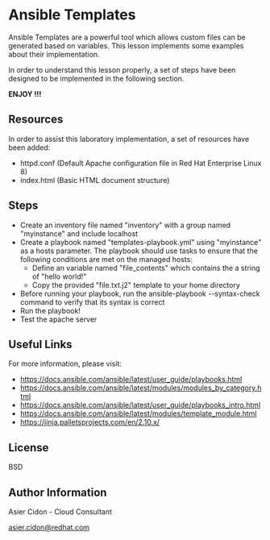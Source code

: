 # Ansible Templates

Ansible Templates are a powerful tool which allows custom files can be generated based on variables. This lesson implements some examples about their implementation.

In order to understand this lesson properly, a set of steps have been designed to be implemented in the following section.

**ENJOY !!!**

## Resources

In order to assist this laboratory implementation, a set of resources have been added:

-   httpd.conf (Default Apache configuration file in Red Hat Enterprise Linux 8)
-   index.html (Basic HTML document structure)

## Steps 

-   Create an inventory file named "inventory" with a group named "myinstance" and include localhost
-   Create a playbook named "templates-playbook.yml" using "myinstance" as a hosts parameter. The playbook should use tasks to ensure that the following conditions are met on the managed hosts:
    -   Define an variable named "file_contents" which contains the a string of "hello world!"
    -   Copy the provided "file.txt.j2" template to your home directory
-   Before running your playbook, run the ansible-playbook --syntax-check  command to verify that its syntax is correct
-   Run the playbook!
-   Test the apache server

## Useful Links

For more information, please visit:

-   https://docs.ansible.com/ansible/latest/user_guide/playbooks.html
-   https://docs.ansible.com/ansible/latest/modules/modules_by_category.html
-   https://docs.ansible.com/ansible/latest/user_guide/playbooks_intro.html
-   https://docs.ansible.com/ansible/latest/modules/template_module.html
-   https://jinja.palletsprojects.com/en/2.10.x/
  
License
-------

BSD

Author Information
------------------

 Asier Cidon - Cloud Consultant

 asier.cidon@redhat.com
 